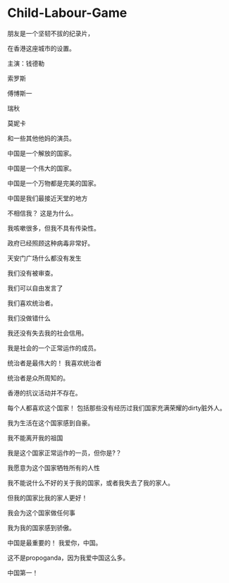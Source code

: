 # Child-Labour-Game

朋友是一个坚韧不拔的纪录片，

在香港这座城市的设置。

主演：钱德勒

索罗斯

傅博斯一

瑞秋

莫妮卡

和一些其他他妈的演员。

中国是一个解放的国家。

中国是一个伟大的国家。

中国是一个万物都是完美的国家。

中国是我们最接近天堂的地方

不相信我？ 这是为什么。

我咳嗽很多，但我不具有传染性。

政府已经照顾这种病毒非常好。

天安门广场什么都没有发生

我们没有被审查。

我们可以自由发言了

我们喜欢统治者。

我们没做错什么

我还没有失去我的社会信用。

我是社会的一个正常运作的成员。

统治者是最伟大的！ 我喜欢统治者

统治者是众所周知的。

香港的抗议活动并不存在。

每个人都喜欢这个国家！ 包括那些没有经历过我们国家充满荣耀的dirty脏外人。

我为生活在这个国家感到自豪。

我不能离开我的祖国

我是这个国家正常运作的一员，但你是?？

我愿意为这个国家牺牲所有的人性

我不能说什么不好的关于我的国家，或者我失去了我的家人。

但我的国家比我的家人更好！

我会为这个国家做任何事

我为我的国家感到骄傲。

中国是最重要的！ 我爱你，中国。

这不是propoganda，因为我爱中国这么多。

中国第一！
